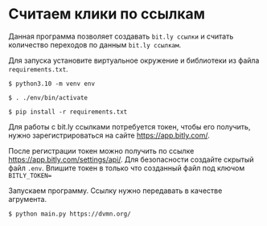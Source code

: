 # Считаем клики по ссылкам
Данная программа позволяет создавать `bit.ly ссылки` и считать количество переходов по данным `bit.ly ссылкам`.

Для запуска установите виртуальное окружение и библиотеки из файла `requirements.txt`.
```
$ python3.10 -m venv env

$ . ./env/bin/activate

$ pip install -r requirements.txt
```
Для работы с bit.ly ссылками потребуется токен, чтобы его получить, нужно зарегистрироваться на сайте https://app.bitly.com/.

После регистрации токен можно получить по ссылке https://app.bitly.com/settings/api/. Для безопасности создайте скрытый файл `.env`. Впишите токен в только что созданный файл под ключом `BITLY_TOKEN=`

Запускаем программу. Ссылку нужно передавать в качестве агрумента.
```
$ python main.py https://dvmn.org/
```